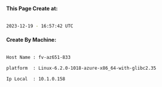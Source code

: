 
   
#### This Page Create at:

```bash

2023-12-19 - 16:57:42 UTC

```

#### Create By Machine:

```bash

Host Name : fv-az651-833

platform  : Linux-6.2.0-1018-azure-x86_64-with-glibc2.35

Ip Local  : 10.1.0.158

```

